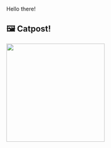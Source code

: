 Hello there!



## 🖼️ Catpost!

<sub>
    <img src="https://cdn2.thecatapi.com/images/acf.jpg" height="256">
</sub>

